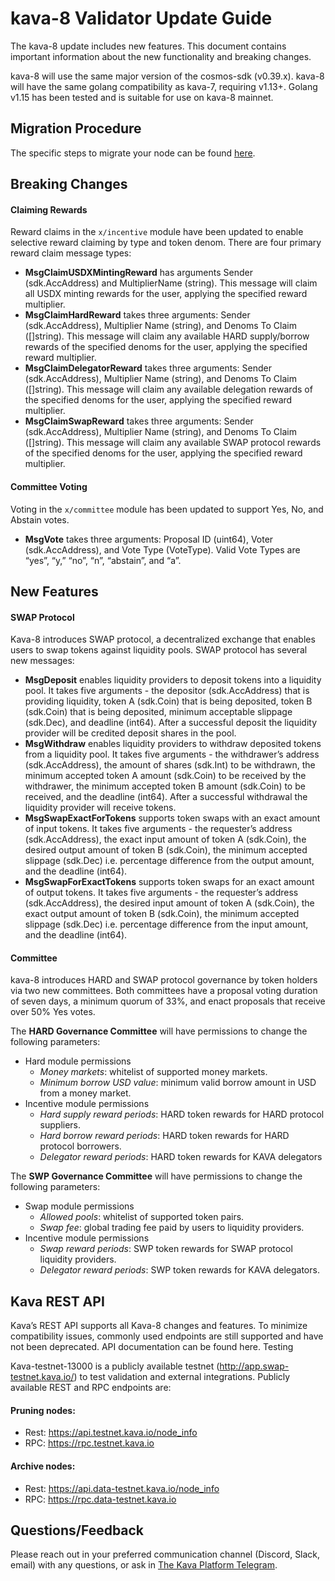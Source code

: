 # kava-8 Validator Update Guide
The kava-8 update includes new features. This document contains important information about the new functionality and breaking changes.

kava-8 will use the same major version of the cosmos-sdk (v0.39.x).  kava-8 will have the same golang compatibility as kava-7, requiring v1.13+. Golang v1.15 has been tested and is suitable for use on kava-8 mainnet.

## Migration Procedure

The specific steps to migrate your node can be found [here](https://github.com/Kava-Labs/kava/blob/master/migrate/v0_15/migrate.md).

## Breaking Changes

#### Claiming Rewards
Reward claims in the `x/incentive` module have been updated to enable selective reward claiming by type and token denom. There are four primary reward claim message types:

- **MsgClaimUSDXMintingReward** has arguments Sender (sdk.AccAddress) and MultiplierName (string). This message will claim all USDX minting rewards for the user, applying the specified reward multiplier.
- **MsgClaimHardReward** takes three arguments: Sender (sdk.AccAddress), Multiplier Name (string), and Denoms To Claim ([]string). This message will claim any available HARD supply/borrow rewards of the specified denoms for the user, applying the specified reward multiplier.
- **MsgClaimDelegatorReward** takes three arguments: Sender (sdk.AccAddress), Multiplier Name (string), and Denoms To Claim ([]string). This message will claim any available delegation rewards of the specified denoms for the user, applying the specified reward multiplier.
- **MsgClaimSwapReward** takes three arguments: Sender (sdk.AccAddress), Multiplier Name (string), and Denoms To Claim ([]string). This message will claim any available SWAP protocol rewards of the specified denoms for the user, applying the specified reward multiplier.

#### Committee Voting
Voting in the `x/committee` module has been updated to support Yes, No, and Abstain votes.
- **MsgVote** takes three arguments: Proposal ID (uint64), Voter (sdk.AccAddress), and Vote Type (VoteType). Valid Vote Types are “yes”, “y,” “no”, “n”, “abstain”, and “a”.

## New Features
#### SWAP Protocol
Kava-8 introduces SWAP protocol, a decentralized exchange that enables users to swap tokens against liquidity pools. SWAP protocol has several new messages:


- **MsgDeposit** enables liquidity providers to deposit tokens into a liquidity pool. It takes five arguments - the depositor (sdk.AccAddress) that is providing liquidity, token A (sdk.Coin) that is being deposited, token B (sdk.Coin) that is being deposited, minimum acceptable slippage (sdk.Dec), and deadline (int64). After a successful deposit the liquidity provider will be credited deposit shares in the pool.
- **MsgWithdraw** enables liquidity providers to withdraw deposited tokens from a liquidity pool. It takes five arguments - the withdrawer’s address (sdk.AccAddress), the amount of shares (sdk.Int) to be withdrawn, the minimum accepted token A amount (sdk.Coin) to be received by the withdrawer, the minimum accepted token B amount (sdk.Coin) to be received, and the deadline (int64). After a successful withdrawal the liquidity provider will receive tokens.
- **MsgSwapExactForTokens** supports token swaps with an exact amount of input tokens. It takes five arguments - the requester’s address (sdk.AccAddress), the exact input amount of token A (sdk.Coin), the desired output amount of token B (sdk.Coin), the minimum accepted slippage (sdk.Dec) i.e. percentage difference from the output amount, and the deadline (int64).
- **MsgSwapForExactTokens** supports token swaps for an exact amount of output tokens. It takes five arguments - the requester’s address (sdk.AccAddress), the desired input amount of token A (sdk.Coin), the exact output amount of token B (sdk.Coin), the minimum accepted slippage (sdk.Dec) i.e. percentage difference from the input amount, and the deadline (int64).

#### Committee
kava-8 introduces HARD and SWAP protocol governance by token holders via two new committees. Both committees have a proposal voting duration of seven days, a minimum quorum of 33%, and enact proposals that receive over 50% Yes votes.

The **HARD Governance Committee** will have permissions to change the following parameters:
- Hard module permissions
    - *Money markets*: whitelist of supported money markets.
    - *Minimum borrow USD value*: minimum valid borrow amount in USD from a money market.
- Incentive module permissions
    - *Hard supply reward periods*: HARD token rewards for HARD protocol suppliers.
    - *Hard borrow reward periods*: HARD token rewards for HARD protocol borrowers.
    - *Delegator reward periods*: HARD token rewards for KAVA delegators

The **SWP Governance Committee** will have permissions to change the following parameters:
- Swap module permissions
    - *Allowed pools*: whitelist of supported token pairs.
    - *Swap fee*: global trading fee paid by users to liquidity providers.
- Incentive module permissions
    - *Swap reward periods*: SWP token rewards for SWAP protocol liquidity providers.
    - *Delegator reward periods*: SWP token rewards for KAVA delegators.

## Kava REST API
Kava’s REST API supports all Kava-8 changes and features. To minimize compatibility issues, commonly used endpoints are still supported and have not been deprecated. API documentation can be found here.
Testing

Kava-testnet-13000 is a publicly available testnet (http://app.swap-testnet.kava.io/) to test validation and external integrations. Publicly available REST and RPC endpoints are:

#### Pruning nodes:
- Rest:  https://api.testnet.kava.io/node_info
- RPC: https://rpc.testnet.kava.io

#### Archive nodes:
- Rest: https://api.data-testnet.kava.io/node_info
- RPC: https://rpc.data-testnet.kava.io


## Questions/Feedback
Please reach out in your preferred communication channel (Discord, Slack, email) with any questions, or ask in [The Kava Platform Telegram](https://t.me/kavalabs).

